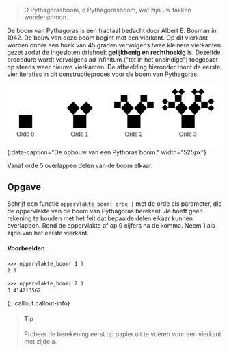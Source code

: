 > O Pythagorasboom, o Pythagorasboom, wat zijn uw takken wonderschoon.

De boom van Pythagoras is een fractaal bedacht door Albert E. Bosman in 1942. De bouw van deze boom begint met een vierkant. Op dit vierkant worden onder een hoek van 45 graden vervolgens twee kleinere vierkanten gezet zodat de ingesloten driehoek **gelijkbenig en rechthoekig** is. Dezelfde procedure wordt vervolgens ad infinitum ("tot in het oneindige") toegepast op steeds weer nieuwe vierkanten. De afbeelding hieronder toont de eerste vier iteraties in dit constructieproces voor de boom van Pythagoras. 

![De opbouw van een Pythoras boom.](media/boom.png "Afbeelding door Saperaud op Wikimedia."){:data-caption="De opbouw van een Pythoras boom." width="525px"}

Vanaf orde 5 overlappen delen van de boom elkaar.

## Opgave
Schrijf een functie `oppervlakte_boom( orde )` met de orde als parameter, die de oppervlakte van de boom van Pythagoras berekent. Je hoeft geen rekening te houden met het feit dat bepaalde delen elkaar kunnen overlappen. Rond de oppervlakte af op 9 cijfers na de komma. Neem 1 als zijde van het eerste vierkant.

#### Voorbeelden
```
>>> oppervlakte_boom( 1 )
2.0
```
```
>>> oppervlakte_boom( 2 )
3.414213562
```

{: .callout.callout-info}
> #### Tip
> Probeer de berekening eerst op papier uit te voeren voor een vierkant met zijde a.